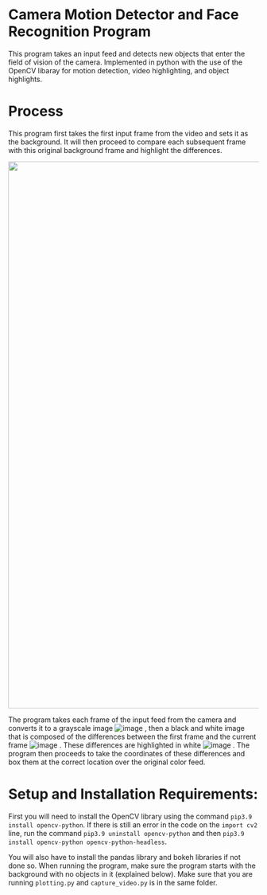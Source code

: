# Camera Motion Detector and Face Recognition Program
This program takes an input feed and detects new objects that enter the field of vision of the camera. Implemented in python with the use of the OpenCV libaray for motion detection, video highlighting, and object highlights. 

# Process
This program first takes the first input frame from the video and sets it as the background. It will then proceed to compare each subsequent frame with this original background frame and highlight the differences. 

<img src="https://user-images.githubusercontent.com/89489298/149049540-697bc27c-95ff-4483-ae13-4f9b52146137.png" width="831" height="1098">



The program takes each frame of the input feed from the camera and converts it to a grayscale image ![image](https://user-images.githubusercontent.com/89489298/149049273-dad07f27-fb1c-4472-b463-dc95a60a69aa.png)
, then a black and white image that is composed of the differences between the first frame and the current frame ![image](https://user-images.githubusercontent.com/89489298/149049365-e5afdeb8-86f8-44b6-9d4e-18d0918b596b.png)
. These differences are highlighted in white ![image](https://user-images.githubusercontent.com/89489298/149049388-09f9c74f-dbf8-49e7-89ed-3ac47299e7a0.png)
. The program then proceeds to take the coordinates of these differences and box them at the correct location over the original color feed. 

# Setup and Installation Requirements:
First you will need to install the OpenCV library using the command `pip3.9 install opencv-python`. If there is still an error in the code on the `import cv2` line, run the command `pip3.9 uninstall opencv-python` and then `pip3.9 install opencv-python opencv-python-headless`. 

You will also have to install the pandas library and bokeh libraries if not done so. When running the program, make sure the program starts with the background with no objects in it (explained below). Make sure that you are running `plotting.py` and `capture_video.py` is in the same folder. 



